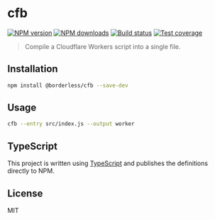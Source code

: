 # cfb

[![NPM version][npm-image]][npm-url]
[![NPM downloads][downloads-image]][downloads-url]
[![Build status][travis-image]][travis-url]
[![Test coverage][coveralls-image]][coveralls-url]

> Compile a Cloudflare Workers script into a single file.

## Installation

```sh
npm install @borderless/cfb --save-dev
```

## Usage

```sh
cfb --entry src/index.js --output worker
```

## TypeScript

This project is written using [TypeScript](https://github.com/Microsoft/TypeScript) and publishes the definitions directly to NPM.

## License

MIT

[npm-image]: https://img.shields.io/npm/v/@borderless/cfb.svg?style=flat
[npm-url]: https://npmjs.org/package/@borderless/cfb
[downloads-image]: https://img.shields.io/npm/dm/@borderless/cfb.svg?style=flat
[downloads-url]: https://npmjs.org/package/@borderless/cfb
[travis-image]: https://img.shields.io/travis/BorderlessLabs/cfb.svg?style=flat
[travis-url]: https://travis-ci.org/BorderlessLabs/cfb
[coveralls-image]: https://img.shields.io/coveralls/BorderlessLabs/cfb.svg?style=flat
[coveralls-url]: https://coveralls.io/r/BorderlessLabs/cfb?branch=master
